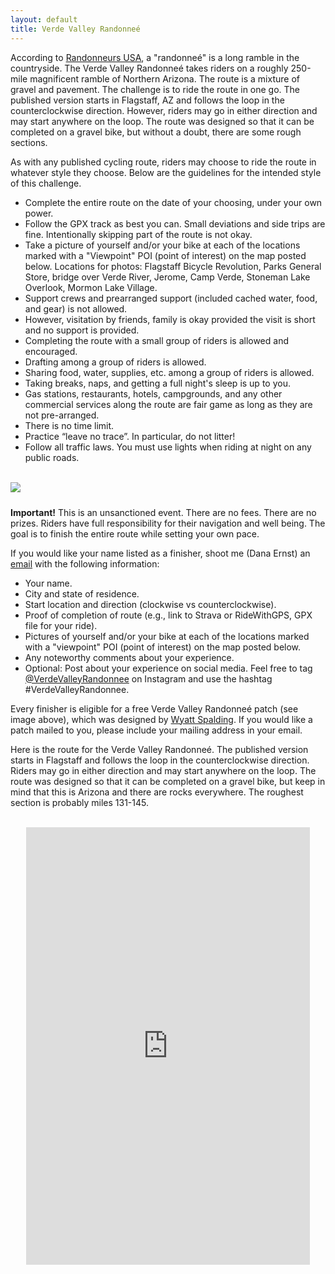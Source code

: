 ```yaml
---
layout: default
title: Verde Valley Randonneé
---
```


According to [Randonneurs USA](https://rusa.org/pages/terminology), a "randonneé" is a long ramble in the countryside.  The Verde Valley Randonneé takes riders on a roughly 250-mile magnificent ramble of Northern Arizona.  The route is a mixture of gravel and pavement. The challenge is to ride the route in one go.  The published version starts in Flagstaff, AZ and follows the loop in the counterclockwise direction.  However, riders may go in either direction and may start anywhere on the loop. The route was designed so that it can be completed on a gravel bike, but without a doubt, there are some rough sections.

As with any published cycling route, riders may choose to ride the route in whatever style they choose.  Below are the guidelines for the intended style of this challenge.

<div class="container-fluid">
<div class="row align-items-end">
<div class="col-md-9">
<ul>
<li>Complete the entire route on the date of your choosing, under your own power.</li>
<li>Follow the GPX track as best you can. Small deviations and side trips are fine. Intentionally skipping part of the route is not okay.</li>
<li>Take a picture of yourself and/or your bike at each of the locations marked with a "Viewpoint" POI (point of interest) on the map posted below. Locations for photos: Flagstaff Bicycle Revolution, Parks General Store, bridge over Verde River, Jerome, Camp Verde, Stoneman Lake Overlook, Mormon Lake Village.</li>
<li>Support crews and prearranged support (included cached water, food, and gear) is not allowed.</li>
<li>However, visitation by friends, family is okay provided the visit is short and no support is provided.</li>
<li>Completing the route with a small group of riders is allowed and encouraged.</li>
<li>Drafting among a group of riders is allowed.</li>
<li>Sharing food, water, supplies, etc. among a group of riders is allowed.</li>
<li>Taking breaks, naps, and getting a full night's sleep is up to you.</li>
<li>Gas stations, restaurants, hotels, campgrounds, and any other commercial services along the route are fair game as long as they are not pre-arranged.</li>
<li>There is no time limit.</li>
<li>Practice “leave no trace”. In particular, do not litter!</li>
<li>Follow all traffic laws. You must use lights when riding at night on any public roads.</li>
</ul>
<br>
</div>
<div class="col-md-3">
<img src="{{ site.baseurl }}/images/VVRPatch.png" class="img-responsive img-rounded" img style="margin-bottom: 10px">
<br>
</div>
</div>
</div>

<strong>Important!</strong> This is an unsanctioned event. There are no fees. There are no prizes. Riders have full responsibility for their navigation and well being. The goal is to finish the entire route while setting your own pace.

If you would like your name listed as a finisher, shoot me (Dana Ernst) an [email](mailto:ernst.tribe@gmail.com) with the following information:

- Your name.
- City and state of residence.
- Start location and direction (clockwise vs counterclockwise).
- Proof of completion of route (e.g., link to Strava or RideWithGPS, GPX file for your ride).
- Pictures of yourself and/or your bike at each of the locations marked with a "viewpoint" POI (point of interest) on the map posted below.
- Any noteworthy comments about your experience.
- Optional: Post about your experience on social media.  Feel free to tag [@VerdeValleyRandonnee](https://www.instagram.com/verdevalleyrandonnee/) on Instagram and use the hashtag #VerdeValleyRandonnee.

Every finisher is eligible for a free Verde Valley Randonneé patch (see image above), which was designed by [Wyatt Spalding](https://www.instagram.com/wyattspalding/?hl=en). If you would like a patch mailed to you, please include your mailing address in your email.

Here is the route for the Verde Valley Randonneé. The published version starts in Flagstaff and follows the loop in the counterclockwise direction. Riders may go in either direction and may start anywhere on the loop. The route was designed so that it can be completed on a gravel bike, but keep in mind that this is Arizona and there are rocks everywhere. The roughest section is probably miles 131-145.

<br>

<center>
<iframe src="https://ridewithgps.com/embeds?type=route&id=38971796&sampleGraph=true" style="width: 1px; min-width: 90%; height: 700px; border: none;" scrolling="no"></iframe>
</center>

<br>
